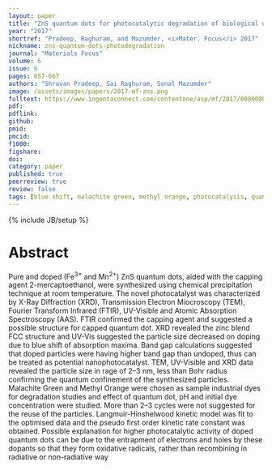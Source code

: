 ```yaml
---
layout: paper
title: "ZnS quantum dots for photocatalytic degradation of biological dye pollutants"
year: "2017"
shortref: "Pradeep, Raghuram, and Mazumder, <i>Mater. Focus</i> 2017"
nickname: zns-quantum-dots-photodegradation
journal: "Materials Focus"
volume: 6
issue: 6
pages: 657-667
authors: "Shravan Pradeep, Sai Raghuram, Sonal Mazumder"
image: /assets/images/papers/2017-mf-zns.png
fulltext: https://www.ingentaconnect.com/contentone/asp/mf/2017/00000006/00000006/art00009
pdf: 
pdflink: 
github: 
pmid: 
pmcid: 
f1000: 
figshare: 
doi: 
category: paper
published: true
peerreview: true
review: false
tags: [blue shift, malachite green, methyl orange, photocatalysis, quantum confinement, ZnS nanocrystals]
---
```

{% include JB/setup %}

# Abstract 

Pure and doped (Fe<sup>3+</sup> and Mn<sup>2+</sup>) ZnS quantum dots, aided with the capping agent 2-mercaptoethanol, were synthesized using chemical precipitation technique at room temperature. The novel photocatalyst was characterized by X-Ray Diffraction (XRD), Transmission Electron Miocroscopy (TEM), Fourier Transform Infrared (FTIR), UV-Visible and Atomic Absorption Spectroscopy (AAS). FTIR confirmed the capping agent and suggested a possible structure for capped quantum dot. XRD revealed the zinc blend FCC structure and UV-Vis suggested the particle size decreased on doping due to blue shift of absorption maxima. Band gap calculations suggested that doped particles were having higher band gap than undoped, thus can be treated as potential nanophotocatalyst. TEM, UV-Visible and XRD data revealed the particle size in rage of 2–3 nm, less than Bohr radius confirming the quantum confinement of the synthesized particles. Malachite Green and Methyl Orange were chosen as sample industrial dyes for degradation studies and effect of quantum dot, pH and initial dye concentration were studied. More than 2–3 cycles were not suggested for the reuse of the particles. Langmuir-Hinshelwood kinetic model was fit to the optimised data and the pseudo first order kinetic rate constant was obtained. Possible explanation for higher photocatalytic activity of doped quantum dots can be due to the entrapment of electrons and holes by these dopants so that they form oxidative radicals, rather than recombining in radiative or non-radiative way